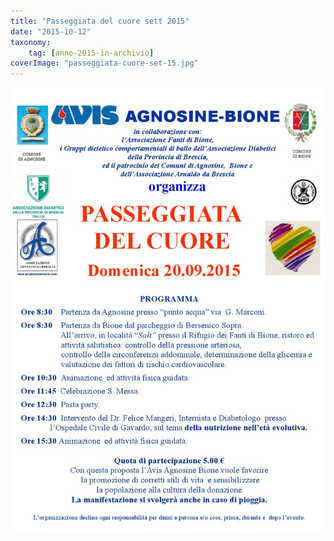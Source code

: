 ```yaml
---
title: "Passeggiata del cuore sett 2015"
date: "2015-10-12"
taxonomy: 
    tag: [anno-2015-in-archivio]
coverImage: "passeggiata-cuore-set-15.jpg"
---
```


![](images/passeggiata-cuore-set-15.jpg)

